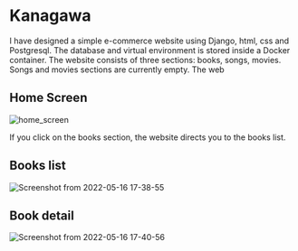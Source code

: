 # Kanagawa

I have designed a simple e-commerce website using Django, html, css and Postgresql. The database and virtual environment is stored inside a Docker container.
The website consists of three sections: books, songs, movies. Songs and movies sections are currently empty. The web 

## Home Screen 

![home_screen](https://user-images.githubusercontent.com/77073029/168620173-a41c6a8f-14b3-4315-9afa-462970601924.png)

If you click on the books section, the website directs you to the books list. 

## Books list

![Screenshot from 2022-05-16 17-38-55](https://user-images.githubusercontent.com/77073029/168620353-47bfe2c4-3957-42fd-9a47-6de706230032.png)

## Book detail

![Screenshot from 2022-05-16 17-40-56](https://user-images.githubusercontent.com/77073029/168620415-26080228-6fda-41c8-abb4-188ec9243e54.png)
